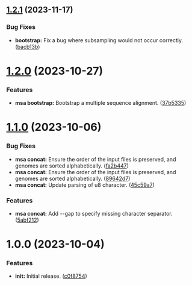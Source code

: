 ## [1.2.1](https://github.com/aaronmussig/cytos/compare/v1.2.0...v1.2.1) (2023-11-17)


### Bug Fixes

* **bootstrap:** Fix a bug where subsampling would not occur correctly. ([bacb13b](https://github.com/aaronmussig/cytos/commit/bacb13bb126ebc8e62528b6e683873f99a0f05c5))

# [1.2.0](https://github.com/aaronmussig/cytos/compare/v1.1.0...v1.2.0) (2023-10-27)


### Features

* **msa bootstrap:** Bootstrap a multiple sequence alignment. ([37b5335](https://github.com/aaronmussig/cytos/commit/37b5335ae49f72e01c59d0a8687eff634dd10bbc))

# [1.1.0](https://github.com/aaronmussig/cytos/compare/v1.0.0...v1.1.0) (2023-10-06)


### Bug Fixes

* **msa concat:** Ensure the order of the input files is preserved, and genomes are sorted alphabetically. ([fa2b447](https://github.com/aaronmussig/cytos/commit/fa2b44781327c6d5716e54de5635f20153817d0f))
* **msa concat:** Ensure the order of the input files is preserved, and genomes are sorted alphabetically. ([89642d7](https://github.com/aaronmussig/cytos/commit/89642d7992b98e3d3437e2ed17e397a938b5cc79))
* **msa concat:** Update parsing of u8 character. ([45c59a7](https://github.com/aaronmussig/cytos/commit/45c59a7d2f17d8255a4fbdcfb409e90721a78ff5))


### Features

* **msa concat:** Add --gap to specify missing character separator. ([5abf212](https://github.com/aaronmussig/cytos/commit/5abf212651bdaddaa442a63d64839fd1f4f24c2c))

# 1.0.0 (2023-10-04)


### Features

* **init:** Initial release. ([c0f8754](https://github.com/aaronmussig/cytos/commit/c0f87545ce55a3c826d143c6406f89e0760cb6c8))
